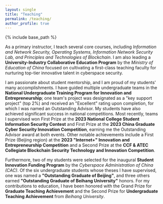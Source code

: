 ```yaml
---
layout: single
title: "Teaching"
permalink: /teaching/
author_profile: true
---
```


{% include base_path %}

As a primary instructor, I teach several core courses, including *Information and Network Security, Operating Systems, Information Network Security Lab, and Principles and Technologies of Blockchain*. I am also leading a **University-Industry Collaborative Education Program** by the *Ministry of Education of China* focused on cultivating a first-class teaching faculty for nurturing top-tier innovative talent in cyberspace security.

I am passionate about student mentorship, and I am proud of my students' many accomplishments. I have guided multiple undergraduate teams in the **National Undergraduate Training Program for Innovation and Entrepreneurship**; one team's project was designated as a "key support project" (top 2%) and received an "Excellent" rating upon completion, for which I was named an Outstanding Advisor. My students have also achieved significant success in national competitions. Most recently, teams I supervised won First Prize at the **2023 National College Student Information Security Contest** and First Prize at the **2023 China Graduate Cyber Security Innovation Competition**, earning me the Outstanding Advisor award at both events. Other notable achievements include a First Prize (Beijing region) at the **2023 "Internet+" Innovation and Entrepreneurship Competition** and a Second Prize at the **CCF & ATEC Collegiate Blockchain Security Technology and Innovation Competition**.

Furthermore, two of my students were selected for the inaugural **Student Innovation Funding Program** by the *Cyberspace Administration of China (CAC)*. Of the six undergraduate students whose theses I have supervised, one was named a **"Outstanding Graduate of Beijing"**, and three others earned **"Outstanding Graduate of Beihang University"** honors. For my contributions to education, I have been honored with the Grand Prize for **Graduate Teaching Achievement** and the Second Prize for **Undergraduate Teaching Achievement** from *Beihang University*.


